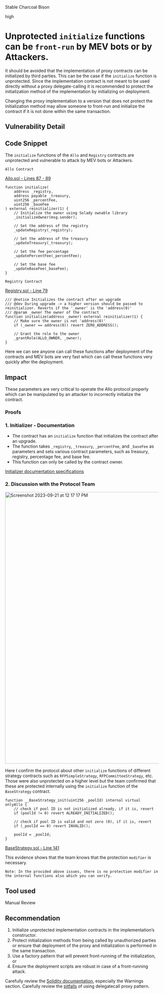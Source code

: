 Stable Charcoal Bison

high

# Unprotected `initialize` functions can be `front-run` by MEV bots or by Attackers.

It should be avoided that the implementation of proxy contracts can be initialized by third parties. This can be the case if the `initialize` function is unprotected. Since the implementation contract is not meant to be used directly without a proxy delegate-calling it is recommended to protect the initialization method of the implementation by initializing on deployment.

Changing the proxy implementation to a version that does not protect the initialization method may allow someone to front-run and initialize the contract if it is not done within the same transaction.

## Vulnerability Detail
## Code Snippet

The `initialize` functions of the `Allo` and `Registry` contracts are unprotected and vulnerable to attack by MEV bots or Attackers.

`Allo Contract`

[Allo.sol - Lines 87 - 89](https://github.com/sherlock-audit/2023-09-Gitcoin/blob/main/allo-v2/contracts/core/Allo.sol#L87-L89)

```solidity
function initialize(
    address _registry,
    address payable _treasury,
    uint256 _percentFee,
    uint256 _baseFee
) external reinitializer(1) {
    // Initialize the owner using Solady ownable library
    _initializeOwner(msg.sender);

    // Set the address of the registry
    _updateRegistry(_registry);

    // Set the address of the treasury
    _updateTreasury(_treasury);

    // Set the fee percentage
    _updatePercentFee(_percentFee);

    // Set the base fee
    _updateBaseFee(_baseFee);
}
```

`Registry Contract`

[Registry.sol - Line 79](https://github.com/sherlock-audit/2023-09-Gitcoin/blob/main/allo-v2/contracts/core/Registry.sol#L79)

```solidity
/// @notice Initializes the contract after an upgrade
/// @dev During upgrade -> a higher version should be passed to reinitializer. Reverts if the '_owner' is the 'address(0)'
/// @param _owner The owner of the contract
function initialize(address _owner) external reinitializer(1) {
    // Make sure the owner is not 'address(0)'
    if (_owner == address(0)) revert ZERO_ADDRESS();

    // Grant the role to the owner
    _grantRole(ALLO_OWNER, _owner);
}
```

Here we can see anyone can call these functions after deployment of the contracts and MEV bots are very fast which can call these functions very quickly after the deployment.

## Impact

These parameters are very critical to operate the Allo protocol properly which can be manipulated by an attacker to incorrectly initialize the contract.

### Proofs

### 1. Initializer - Documentation

-   The contract has an `initialize` function that initializes the contract after an upgrade.
-   The function takes `_registry`, `_treasury`, `_percentFee`, and `_baseFee` as parameters and sets various contract parameters, such as treasury, registry, percentage fee, and base fee.
-   This function can only be called by the contract owner.

[Initializer documentation specifications](https://github.com/allo-protocol/allo-v2/blob/main/contracts/core/Allo.md#initializer)

### 2. Discussion with the Protocol Team

<img width="888" alt="Screenshot 2023-09-21 at 12 17 17 PM" src="https://github.com/sherlock-audit/2023-09-Gitcoin-alymurtazamemon/assets/56123405/23bb4ba7-5e21-4ab8-ad3e-4bbfe1686d5d">

Here I confirm the protocol about other `initialize` functions of different strategy contracts such as `RFPSimpleStrategy`, `RFPCommitteeStrategy`, etc. Those were also unprotected on a higher level but the team confirmed that these are protected internally using the `initialize` function of the `BaseStrategy` contract.

```solidity
function __BaseStrategy_init(uint256 _poolId) internal virtual onlyAllo {
    // check if pool ID is not initialized already, if it is, revert
    if (poolId != 0) revert ALREADY_INITIALIZED();

    // check if pool ID is valid and not zero (0), if it is, revert
    if (_poolId == 0) revert INVALID();

    poolId = _poolId;
}
```

[BaseStrategy.sol - Line 141](https://github.com/sherlock-audit/2023-09-Gitcoin/blob/main/allo-v2/contracts/strategies/BaseStrategy.sol#L141)

This evidence shows that the team knows that the protection `modifier` is necessary.

`Note: In the provided above issues, there is no protection modifier in the internal functions also which you can verify.`

## Tool used

Manual Review

## Recommendation

1. Initialize unprotected implementation contracts in the implementation’s constructor.
2. Protect initialization methods from being called by unauthorized parties or ensure that deployment of the proxy and initialization is performed in the same transaction.
3. Use a factory pattern that will prevent front-running of the initialization, or
4. Ensure the deployment scripts are robust in case of a front-running attack.

Carefully review the [Solidity documentation](https://docs.soliditylang.org/en/develop/control-structures.html#error-handling-assert-require-revert-and-exceptions), especially the Warnings section. Carefully
review the [pitfalls](https://blog.trailofbits.com/2018/09/05/contract-upgrade-anti-patterns/) of using delegatecall proxy pattern.